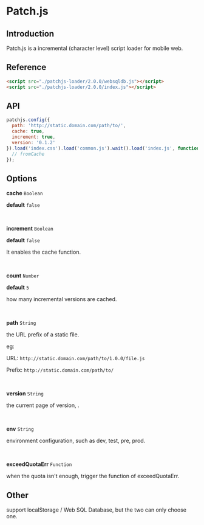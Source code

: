 # Patch.js

## Introduction

Patch.js is a incremental (character level) script loader for mobile web.

## Reference

```html
<script src="./patchjs-loader/2.0.0/websqldb.js"></script>
<script src="./patchjs-loader/2.0.0/index.js"></script>
```

## API 

```js
patchjs.config({
  path: 'http://static.domain.com/path/to/',
  cache: true,
  increment: true,
  version: '0.1.2'
}).load('index.css').load('common.js').wait().load('index.js', function (url, fromCache) {
  // fromCache 
});
```

## Options

**cache** `Boolean`

**default** `false`


<br/>

**increment** `Boolean`

**default** `false`

It enables the cache function.

<br/>

**count** `Number`

**default** `5`

how many incremental versions are cached.

<br/>

**path** `String`

the URL prefix of a static file.

eg: 

URL: `http://static.domain.com/path/to/1.0.0/file.js`

Prefix: `http://static.domain.com/path/to/`

<br/>

**version** `String`

the current page of version, .

<br/>

**env** `String`

environment configuration, such as dev, test, pre, prod.

<br/>

**exceedQuotaErr** `Function`

when the quota isn't enough, trigger the function of exceedQuotaErr.

## Other

support localStorage / Web SQL Database, but the two can only choose one.


